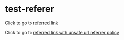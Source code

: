 # test-referer

Click to go to <a href="https://signup.controlplane.com/mypath" target="_blank">referred link</a>

Click to go to <a href="https://signup.controlplane.com/mypath" target="_blank" referrerpolicy="unsafe-url">referred link with unsafe url referrer policy</a>
